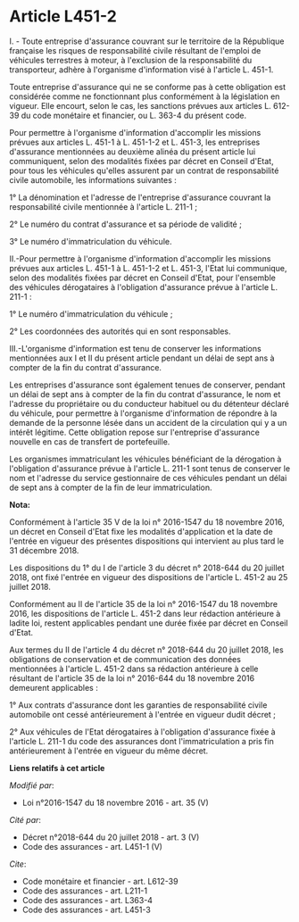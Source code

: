# Article L451-2

I. - Toute entreprise d'assurance couvrant sur le territoire de la République française les risques de responsabilité civile
résultant de l'emploi de véhicules terrestres à moteur, à l'exclusion de la responsabilité du transporteur, adhère à
l'organisme d'information visé à l'article L. 451-1. 

Toute entreprise d'assurance qui ne se conforme pas à cette obligation est considérée comme ne fonctionnant plus conformément
à la législation en vigueur. Elle encourt, selon le cas, les sanctions prévues aux articles L. 612-39 du code monétaire et
financier, ou L. 363-4 du présent code.

Pour permettre à l'organisme d'information d'accomplir les missions prévues aux articles L. 451-1 à L. 451-1-2 et L. 451-3,
les entreprises d'assurance mentionnées au deuxième alinéa du présent article lui communiquent, selon des modalités fixées
par décret en Conseil d'Etat, pour tous les véhicules qu'elles assurent par un contrat de responsabilité civile automobile,
les informations suivantes : 

1° La dénomination et l'adresse de l'entreprise d'assurance couvrant la responsabilité civile mentionnée à l'article L.
211-1 ; 

2° Le numéro du contrat d'assurance et sa période de validité ; 

3° Le numéro d'immatriculation du véhicule. 

II.-Pour permettre à l'organisme d'information d'accomplir les missions prévues aux articles L. 451-1 à L. 451-1-2 et L.
451-3, l'Etat lui communique, selon des modalités fixées par décret en Conseil d'Etat, pour l'ensemble des véhicules
dérogataires à l'obligation d'assurance prévue à l'article L. 211-1 : 

1° Le numéro d'immatriculation du véhicule ; 

2° Les coordonnées des autorités qui en sont responsables. 

III.-L'organisme d'information est tenu de conserver les informations mentionnées aux I et II du présent article pendant un
délai de sept ans à compter de la fin du contrat d'assurance. 

Les entreprises d'assurance sont également tenues de conserver, pendant un délai de sept ans à compter de la fin du contrat
d'assurance, le nom et l'adresse du propriétaire ou du conducteur habituel ou du détenteur déclaré du véhicule, pour
permettre à l'organisme d'information de répondre à la demande de la personne lésée dans un accident de la circulation qui y
a un intérêt légitime. Cette obligation repose sur l'entreprise d'assurance nouvelle en cas de transfert de portefeuille. 

Les organismes immatriculant les véhicules bénéficiant de la dérogation à l'obligation d'assurance prévue à l'article L.
211-1 sont tenus de conserver le nom et l'adresse du service gestionnaire de ces véhicules pendant un délai de sept ans à
compter de la fin de leur immatriculation.

**Nota:**

Conformément à l'article 35 V de la loi n° 2016-1547 du 18 novembre 2016, un décret en Conseil d'Etat fixe les modalités
d'application et la date de l'entrée en vigueur des présentes dispositions qui intervient au plus tard le 31 décembre 2018.

Les dispositions du 1° du I de l'article 3 du décret n° 2018-644 du 20 juillet 2018, ont fixé l'entrée en vigueur des
dispositions de l'article L. 451-2 au 25 juillet 2018.

Conformément au II de l'article 35 de la loi n° 2016-1547 du 18 novembre 2016, les dispositions de l'article L. 451-2 dans
leur rédaction antérieure à ladite loi, restent applicables pendant une durée fixée par décret en Conseil d'Etat.

Aux termes du II de l'article 4 du décret n° 2018-644 du 20 juillet 2018, les obligations de conservation et de communication
des données mentionnées à l'article L. 451-2 dans sa rédaction antérieure à celle résultant de l'article 35 de la loi n°
2016-644 du 18 novembre 2016 demeurent applicables :

1° Aux contrats d'assurance dont les garanties de responsabilité civile automobile ont cessé antérieurement à l'entrée en
vigueur dudit décret ;

2° Aux véhicules de l'Etat dérogataires à l'obligation d'assurance fixée à l'article L. 211-1 du code des assurances dont
l'immatriculation a pris fin antérieurement à l'entrée en vigueur du même décret.

**Liens relatifs à cet article**

_Modifié par_:

  - Loi n°2016-1547 du 18 novembre 2016 - art. 35 (V)

_Cité par_:

  - Décret n°2018-644 du 20 juillet 2018 - art. 3 (V)
  - Code des assurances - art. L451-1 (V)

_Cite_:

  - Code monétaire et financier - art. L612-39
  - Code des assurances - art. L211-1
  - Code des assurances - art. L363-4
  - Code des assurances - art. L451-3
